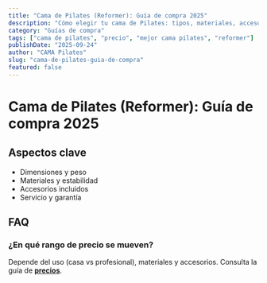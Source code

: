 ```yaml
---
title: "Cama de Pilates (Reformer): Guía de compra 2025"
description: "Cómo elegir tu cama de Pilates: tipos, materiales, accesorios, marcas y precio."
category: "Guías de compra"
tags: ["cama de pilates", "precio", "mejor cama pilates", "reformer"]
publishDate: "2025-09-24"
author: "CAMA Pilates"
slug: "cama-de-pilates-guia-de-compra"
featured: false
---
```


# Cama de Pilates (Reformer): Guía de compra 2025

## Aspectos clave
- Dimensiones y peso
- Materiales y estabilidad
- Accesorios incluidos
- Servicio y garantía

<hub-list category="Guías de compra" limit="30" title="Más guías" />

## FAQ
### ¿En qué rango de precio se mueven?
Depende del uso (casa vs profesional), materiales y accesorios. Consulta la guía de **[precios](/blog/precio-cama-de-pilates)**.
